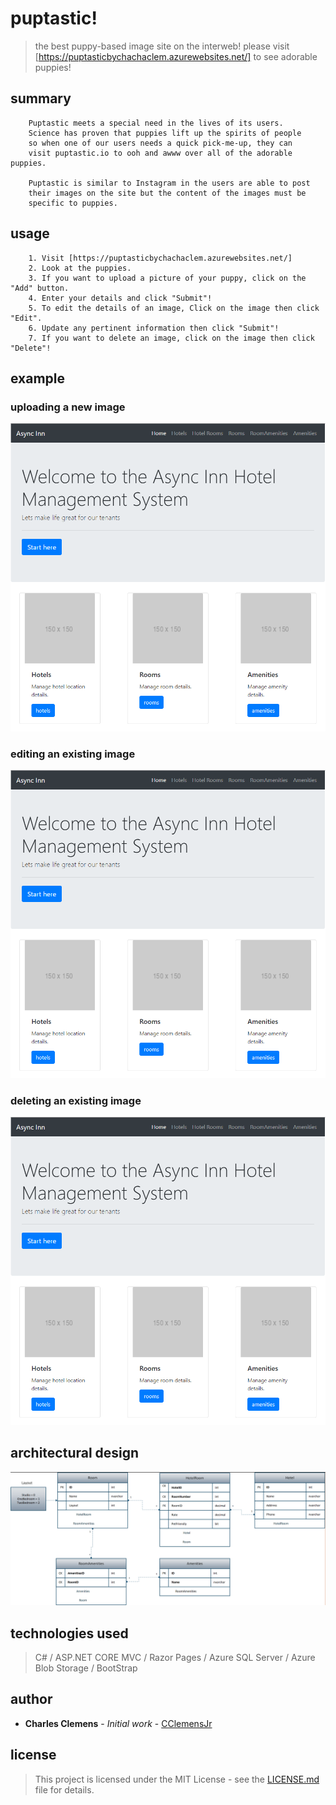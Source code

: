 # puptastic!
> the best puppy-based image site on the interweb!
> please visit [https://puptasticbychachaclem.azurewebsites.net/] to see adorable puppies!

## summary
```
	Puptastic meets a special need in the lives of its users.
	Science has proven that puppies lift up the spirits of people
	so when one of our users needs a quick pick-me-up, they can 
	visit puptastic.io to ooh and awww over all of the adorable puppies.

	Puptastic is similar to Instagram in the users are able to post
	their images on the site but the content of the images must be
	specific to puppies.
```


## usage
```
	1. Visit [https://puptasticbychachaclem.azurewebsites.net/]
	2. Look at the puppies.
	3. If you want to upload a picture of your puppy, click on the "Add" button.
	4. Enter your details and click "Submit"!
	5. To edit the details of an image, Click on the image then click "Edit".
	6. Update any pertinent information then click "Submit"!
	7. If you want to delete an image, click on the image then click "Delete"!
```

## example
### uploading a new image
![alt text](https://github.com/CClemensJr/AsyncInn/blob/master/AsyncInn/wwwroot/images/homepage.PNG)

### editing an existing image
![alt text](https://github.com/CClemensJr/AsyncInn/blob/master/AsyncInn/wwwroot/images/homepage.PNG)

### deleting an existing image
![alt text](https://github.com/CClemensJr/AsyncInn/blob/master/AsyncInn/wwwroot/images/homepage.PNG)

## architectural design
![alt text](https://github.com/CClemensJr/AsyncInn/blob/master/AsyncInn/wwwroot/images/schema.PNG)

## technologies used
> C# / ASP.NET CORE MVC / Razor Pages / Azure SQL Server / Azure Blob Storage / BootStrap

## author

* **Charles Clemens** - *Initial work* - [CClemensJr](https://github.com/CClemensJr)


## license
> This project is licensed under the MIT License - see the [LICENSE.md](LICENSE.md) file for details.
